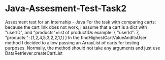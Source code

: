 # Java-Assesment-Test-Task2
Assesment test for an Internship - Java
For the task with comparing carts: 
because the cart link does not work, i assume that a cart is a dict with "userID", and "products"=list of productIDs
example:
{ "userId": 7, "products:": [1,2,4,5,3,2,2,1,1] }
In the findHighestCartValueAndItsUser method I decided to allow passing an ArrayList of carts for testing purposes. Normally, the method should not take any arguments and just use DataRetriever.createCartList
